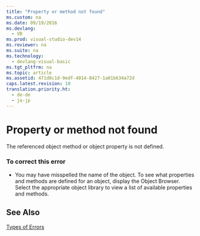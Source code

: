 ```yaml
---
title: "Property or method not found"
ms.custom: na
ms.date: 09/19/2016
ms.devlang: 
  - VB
ms.prod: visual-studio-dev14
ms.reviewer: na
ms.suite: na
ms.technology: 
  - devlang-visual-basic
ms.tgt_pltfrm: na
ms.topic: article
ms.assetid: 471d8c1d-9edf-4014-8427-1a01b634a72d
caps.latest.revision: 10
translation.priority.ht: 
  - de-de
  - ja-jp
---
```

# Property or method not found
The referenced object method or object property is not defined.  
  
### To correct this error  
  
-   You may have misspelled the name of the object. To see what properties and methods are defined for an object, display the Object Browser. Select the appropriate object library to view a list of available properties and methods.  
  
## See Also  
 [Types of Errors](../vs140/Error-Types--Visual-Basic-.md)